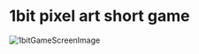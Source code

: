 # 1bit pixel art short game
![1bitGameScreenImage](https://user-images.githubusercontent.com/77151114/176743315-640104aa-3134-41cd-a224-402733780462.png)
